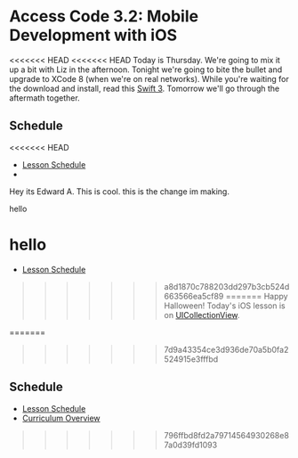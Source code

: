 # Access Code 3.2: Mobile Development with iOS

<<<<<<< HEAD
<<<<<<< HEAD
Today is Thursday. We're going to mix it up a bit with Liz in the afternoon. Tonight we're going to 
bite the bullet and upgrade to XCode 8 (when we're on real networks). While you're waiting for the
download and install, read this [Swift 3](https://www.hackingwithswift.com/swift3). Tomorrow we'll 
go through the aftermath together.

## Schedule

<<<<<<< HEAD
- [Lesson Schedule](schedule.md)
- 
Hey its Edward A. This is cool.
this is the change im making.

hello

hello
=======
- [Lesson Schedule](/schedule.md)
>>>>>>> a8d1870c788203dd297b3cb524d663566ea5cf89
=======
Happy Halloween! Today's iOS lesson is on [UICollectionView](/lessons/unit3/collectionview).

=======
>>>>>>> 7d9a43354ce3d936de70a5b0fa2524915e3fffbd
## Schedule

* [Lesson Schedule](/schedule.md)
* [Curriculum Overview](/curriculum_overview.pdf)

>>>>>>> 796ffbd8fd2a79714564930268e87a0d39fd1093
